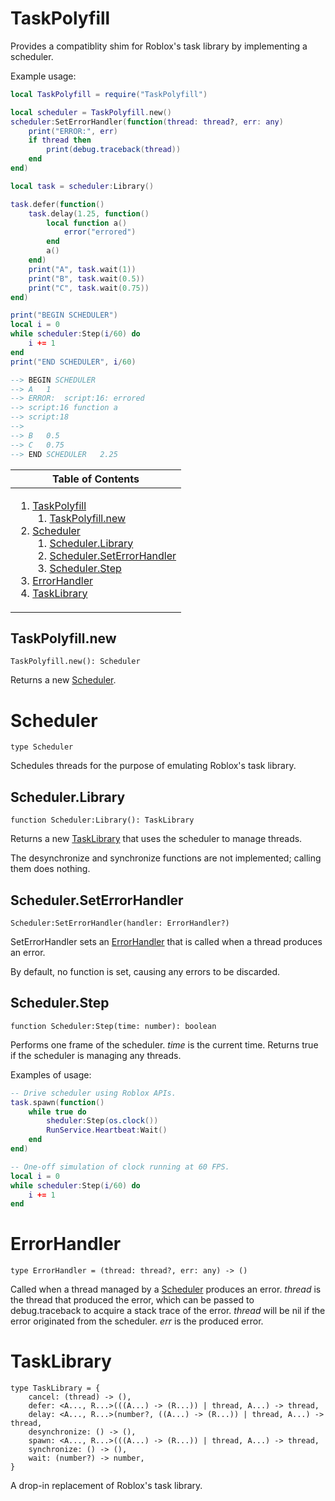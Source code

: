 # TaskPolyfill
[TaskPolyfill]: #taskpolyfill

Provides a compatiblity shim for Roblox's task library by implementing a
scheduler.

Example usage:

```lua
local TaskPolyfill = require("TaskPolyfill")

local scheduler = TaskPolyfill.new()
scheduler:SetErrorHandler(function(thread: thread?, err: any)
	print("ERROR:", err)
	if thread then
		print(debug.traceback(thread))
	end
end)

local task = scheduler:Library()

task.defer(function()
	task.delay(1.25, function()
		local function a()
			error("errored")
		end
		a()
	end)
	print("A", task.wait(1))
	print("B", task.wait(0.5))
	print("C", task.wait(0.75))
end)

print("BEGIN SCHEDULER")
local i = 0
while scheduler:Step(i/60) do
	i += 1
end
print("END SCHEDULER", i/60)

--> BEGIN SCHEDULER
--> A	1
--> ERROR:	script:16: errored
--> script:16 function a
--> script:18
-->
--> B	0.5
--> C	0.75
--> END SCHEDULER	2.25
```

<table>
<thead><tr><th>Table of Contents</th></tr></thead>
<tbody><tr><td>

1. [TaskPolyfill][TaskPolyfill]
	1. [TaskPolyfill.new][TaskPolyfill.new]
2. [Scheduler][Scheduler]
	1. [Scheduler.Library][Scheduler.Library]
	2. [Scheduler.SetErrorHandler][Scheduler.SetErrorHandler]
	3. [Scheduler.Step][Scheduler.Step]
3. [ErrorHandler][ErrorHandler]
4. [TaskLibrary][TaskLibrary]

</td></tr></tbody>
</table>

## TaskPolyfill.new
[TaskPolyfill.new]: #taskpolyfillnew
```
TaskPolyfill.new(): Scheduler
```

Returns a new [Scheduler][Scheduler].

# Scheduler
[Scheduler]: #scheduler
```
type Scheduler
```

Schedules threads for the purpose of emulating Roblox's task library.

## Scheduler.Library
[Scheduler.Library]: #schedulerlibrary
```
function Scheduler:Library(): TaskLibrary
```

Returns a new [TaskLibrary][TaskLibrary] that uses the scheduler to
manage threads.

The desynchronize and synchronize functions are not implemented; calling them
does nothing.

## Scheduler.SetErrorHandler
[Scheduler.SetErrorHandler]: #schedulerseterrorhandler
```
Scheduler:SetErrorHandler(handler: ErrorHandler?)
```

SetErrorHandler sets an [ErrorHandler][ErrorHandler] that is called when
a thread produces an error.

By default, no function is set, causing any errors to be discarded.

## Scheduler.Step
[Scheduler.Step]: #schedulerstep
```
function Scheduler:Step(time: number): boolean
```

Performs one frame of the scheduler. *time* is the current time. Returns
true if the scheduler is managing any threads.

Examples of usage:

```lua
-- Drive scheduler using Roblox APIs.
task.spawn(function()
	while true do
		sheduler:Step(os.clock())
		RunService.Heartbeat:Wait()
	end
end)
```

```lua
-- One-off simulation of clock running at 60 FPS.
local i = 0
while scheduler:Step(i/60) do
	i += 1
end
```

# ErrorHandler
[ErrorHandler]: #errorhandler
```
type ErrorHandler = (thread: thread?, err: any) -> ()
```

Called when a thread managed by a [Scheduler][Scheduler] produces an
error. *thread* is the thread that produced the error, which can be passed to
debug.traceback to acquire a stack trace of the error. *thread* will be nil
if the error originated from the scheduler. *err* is the produced error.

# TaskLibrary
[TaskLibrary]: #tasklibrary
```
type TaskLibrary = {
	cancel: (thread) -> (),
	defer: <A..., R...>(((A...) -> (R...)) | thread, A...) -> thread,
	delay: <A..., R...>(number?, ((A...) -> (R...)) | thread, A...) -> thread,
	desynchronize: () -> (),
	spawn: <A..., R...>(((A...) -> (R...)) | thread, A...) -> thread,
	synchronize: () -> (),
	wait: (number?) -> number,
}
```

A drop-in replacement of Roblox's task library.

